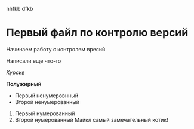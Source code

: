 nhfkb dfkb 
# Первый файл по контролю версий
Начинаем работу с контролем вресий

Написали еще что-то

*Курсив*

**Полужирный**

* Первый ненумеровнный
* Второй ненумерованный

1. Первый нумерованный
2. Второй нумерованный
Майкл самый замечательный котик!

